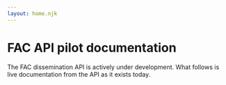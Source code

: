 ```yaml
---
layout: home.njk
---
```


# FAC API pilot documentation

The FAC dissemination API is actively under development. What follows is live documentation from the API as it exists today.

<link rel="stylesheet" type="text/css" href="https://unpkg.com/swagger-ui-dist@3/swagger-ui.css">

<div id="fac-api-docs" />
<script src="https://unpkg.com/swagger-ui-dist@3/swagger-ui-bundle.js"></script>
<script>
    window.onload = function () {
        const ui = SwaggerUIBundle({
            url: "https://fac-dev-postgrest.app.cloud.gov/#/",
            dom_id: "#fac-api-docs",
            deepLinking: true,
            supportedSubmitMethods: [],
            onComplete: function () { 
                // This seems like a horrible way to clean up what Swagger
                // provides...
                var element = document.getElementsByClassName("info")[0];
                element.remove();
                element = document.getElementsByClassName("schemes")[0];
                element.remove();
                element = document.getElementsByClassName("scheme-container")[0];
                element.remove();
            }
        })
    }
</script>
